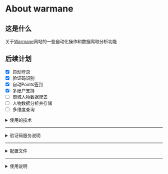 # About warmane

## 这是什么
关于[Warmane](https://www.warmane.com/)网站的一些自动化操作和数据爬取分析功能

## 后续计划
+ [x] 自动登录
+ [x] 验证码识别
+ [x] 自动Points签到
+ [x] 多账户支持
+ [ ] 商城人物数据爬去
+ [ ] 人物数据分析并存储
+ [ ] 多维度查询

<details>
<summary>使用的技术</summary>
* go language
* [colly](https://github.com/gocolly/colly/): 轻量和优雅的爬虫框架
* [2captcha-go](https://github.com/2captcha/2captcha-go): 验证码识别服务SDK
</details>

<hr>

<details>
<summary>验证码服务说明</summary>
自动登录的验证码识别是由[2captcha](https://cn.2captcha.com/)提供的，是一个收费服务，简单来说就是打码平台，支持验证码类型比国内的同类型平台多很多，单次验证价格比国内的也便宜少许。

验证识别recaptchav2类型(warmane网站使用)的验证码费用是一次`0.00299`美元, 折合人民币`0.022`。

此网站分为员工、客户、开发者三个角色，客户和开发者都是使用验证码服务，将待验证的图片或者数字发到网站队列中，员工角色会收到待验证的图片，进行人工验证，角色可以任意切换，我们也可以切换到员工角色去验证识别各种图形码、数字等，赚的还是美元，不过需要1000次成功验证才能提现。涉及到背后人肉验证，所以整个过程是比较耗时的，完成一个账号自动登录并签到，平均需要1 - 2分钟。

通过支付宝充值了5美元，目前还剩4.95美元, debug程序花费了0.05。

注册网站成功后，切换到开发者角色，会自动产生一个API密钥，复制使用即可，前提是账号里有余额。

当然也可以不注册，使用此程序的API密钥，为了防止滥用，API密钥没有公开到github上，如需要可联系我。

![screenshot0](screenshot/img1.png "screenshot0")
![screenshot1](screenshot/img1.png "screenshot1")
![screenshot2](screenshot/img2.png "screenshot2")
![screenshot3](screenshot/img3.png "screenshot3")
</details>

<hr>

<details>
<summary>配置文件</summary>
配置文件conf.yml会和可执行程序打包在一起，默认的配置文件无法运行，需要修改以下两项配置，其他配置不用修改。

`captchaApiKey`: 验证码识别服务的API密钥

`accounts`: 登录warmane网站的账号和密码,可配置多个

默认配置：
```yaml
captchaApiKey: 2captcha_api_key

accounts:
  - username: your-username
    password: your-password
  - username: your-username
    password: your-password
```
修改成：
```yaml
captchaApiKey: c8a6xxxxxxxxxxxxxxxxxa80de

accounts:
  - username: your-username
    password: your-password
```
captchaApiKey配置项，注册[2captcha](https://cn.2captcha.com/)成功后，切换到开发者，复制API密钥到配置文件中
![screenshot4](screenshot/img4.png "screenshot4")
![screenshot5](screenshot/img5.png "screenshot5")

以上配置只配置了一个账号密码，按yml配置文件规范，注意不要漏掉配置项冒号后面的空格, 如username:` username`
</details>

<hr>

<details>
<summary>使用说明</summary>
不支持开通二次验证的账号，如Google Auth验证器或邮箱验证

下载[https://github.com/zJiaJun/warmane/releases/](https://github.com/zJiaJun/warmane/releases/)最新的release
包，根据自己的操作系统选择，这里以windows_x86_64.zip为例子说明
* 下载并解压，这里的目录是`D:\Download\warmane_0.1.1_Windows_x86_64`
  ![screenshot6](screenshot/img6.png "screenshot6")
* 修改解压出来的conf.yml配置文件
* 打开windows的控制台程序，进入到下载解压的目录 `cd D:\Download\warmane_0.1.1_Windows_x86_64\`
* 运行程序`.\warmane_0.1.1.exe --logtostderr=true`，等待程序运行结束
  ![screenshot7](screenshot/img7.png "screenshot7")
</details>
